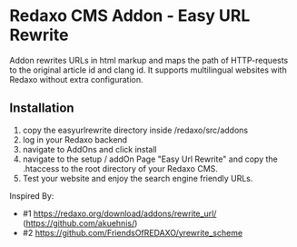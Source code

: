 # Redaxo CMS Addon - Easy URL Rewrite

Addon rewrites URLs in html markup and maps the path of HTTP-requests to the original article id and clang id.
It supports multilingual websites with Redaxo without extra configuration.

## Installation

1. copy the easyurlrewrite directory inside /redaxo/src/addons
2. log in your Redaxo backend
3. navigate to AddOns and click install 
4. navigate to the setup / addOn Page "Easy Url Rewrite" and copy the .htaccess to the root directory of your Redaxo CMS.
5. Test your website and enjoy the search engine friendly URLs.


Inspired By:
- #1 https://redaxo.org/download/addons/rewrite_url/ (https://github.com/akuehnis/)
- #2 https://github.com/FriendsOfREDAXO/yrewrite_scheme
